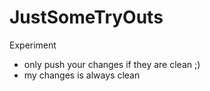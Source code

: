 # JustSomeTryOuts
Experiment

- only push your changes if they are clean ;)
- my changes is always clean